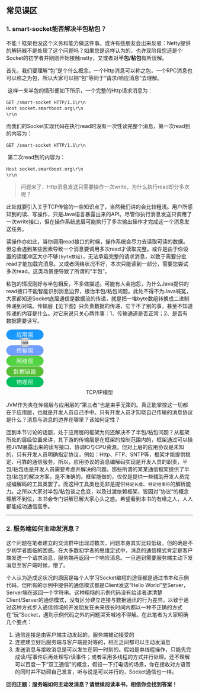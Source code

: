 ## 常见误区

### 1. smart-socket能否解决半包粘包？

​	不能！框架也没这个义务和能力做这件事。或许有些朋友会出来反驳：Netty提供的解码器不是处理了这个问题吗？如果您是这样认为的，也许现阶段您还是个Socket的初学者并刚刚开始接触netty，又或者对**半包/粘包**有所误解。

​	首先，我们要理解“包”是个什么概念。一个Http消息可以称之包，一个RPC消息也可以称之为包，所以大家可以把“包”等同于“请求/响应消息”去理解。

​	这样一来半包的情形便如下所示，一个完整的Http请求消息为：

```http
GET /smart-socket HTTP/1.1\r\n
Host socket.smartboot.org\r\n
\r\n
```

​	而我们的Socket实现代码在执行read时没有一次性读完整个消息，第一次read到的内容为：

```http
GET /smart-socket HTTP/1.1\r\n
```

​	第二次read到的内容为：

```http
Host socket.smartboot.org\r\n
\r\n
```

> 问题来了，Http消息发送只需要操作一次write，为什么执行read却分多次呢？

​	此处就要引入关于TCP传输的一些知识点了，当然我们讲的会比较粗浅。用户所感知到的读、写操作，只是Java语言暴露出来的API。尽管你执行消息发送只调用了一次write接口，但在操作系统底层可能执行了多次输出操作才完成这一个消息发送任务。

​	读操作亦如此，当你调用read接口的时候，操作系统会尽力去读取可读的数据。但总会遇到某些因素导致一个消息要调用多次read才读取完整。或许是由于你设置的读缓冲区大小不够``(byte数组)``，无法承载完整的请求消息，以致于需要分批read才能加载完消息。又或者网络状况不好，本次只能读到一部分，需要您尝试多次read。这类场景便导致了所谓的“半包”。

​	粘包的情况刚好与半包相反，不多做描述。可能有人会抱怨，为什么Java提供的read接口不能智能识别消息边界，根治半包/粘包问题。此处不得不为Java喊冤，大家都知道Socket底层通信是数据流的传递，就是把一堆byte数组转换成二进制传递到对端。传输层【见下图】只负责数据的传递，它干不了别的事，甚至不知道传递的内容是什么。对它来说只关心两件事：1、传输通道是否正常；2、是否有数据需要读写。

<img src="tcp_ip.png" width='20%'/>

<center>TCP/IP模型</center>

JVM作为夹在传输层与应用层的”第三者“也是束手无策的。真正能掌控这一切都在于应用层，也就是开发人员自己手中。只有开发人员才知晓自己传输的消息协议是什么？消息与消息的边界在哪里？该如何定性？

​	回到本节讨论的话题，处于应用层的框架为何还解决不了半包/粘包问题？从框架所处的层级位置来讲，其下游的传输层是在框架的控制范围内的，框架通过可以操控JVM暴露出来的读写接口，协调IO与CPU资源。但对上层的应用协议是未知的，只有开发人员明确指定协议，例如：Http、FTP、SNTP等，框架才能提供稳定、可靠的通信服务。所以，应用协议的消息编解码实现是开发人员的职责，半包/粘包也是开发人员需要考虑并解决的问题。那些所谓的某某通信框架提供了半包/粘包的解决方案，是不准确的。框架能做的，仅仅是提供一些辅助开发人员完成编解码的工具类罢了。而这种工具类也无非是提供`特定长度`、`特定结束符`的解析能力。之所以大家对半包/粘包谈之色变，以及过渡依赖框架，皆因对”协议“的概念理解不到位，本书会专门讲解已解大家心头之惑。希望看到本书的有缘之人，人人都能成功通信高手。

------

### 2. 服务端如何主动发消息？

​	这个问题在笔者建立的交流群中出现过数次，问题本身其实比较低级，但的确是不少初学者面临的困惑。在大多数初学者的思维定式中，消息的通信模式肯定是客户端发送一个请求消息，服务端再返回一个响应消息。一旦遇到需要服务端主动下发消息至客户端时候，懵了。

​	个人认为造成这状况的原因是每个人学习Socket编程的途径都是通过书本和示例代码，但所有的示例中提供的通信模式都是Client发送“Hello World”至Server，Server端在返回一个字符串。这种粗糙的示例代码没有给读者讲清楚Client/Server的通信模式，没有区分建立连接与数据通讯的行为差异。以致于通过这种方式步入通信领域的开发朋友在未来很长时间内都以一种不正确的方式在“玩”Socket，遇到示例代码之外的问题哭天喊地不得解。在此笔者为大家明确几个要点：

1. 通信连接是由客户端主动发起的，服务端被动接受的
2. 连接建立好后服务端与客户端是对等的，相互之间都可以主动发消息
3. 发送消息与接收消息是可以发生在同一时刻的。假如是单线程操作，只能先完成读/写事件后再处理写/读事件；或者采用多线程的方式并行处理。还不理解可以百度一下“双工通信”的概念，假设一下打电话的场景，你在接收对方语音的同时并不妨碍自己发言，听与说是可以并行的，Socket通信也一样。

**回归正题：服务端如何主动发消息？请继续阅读本书，相信你会找到答案！**


